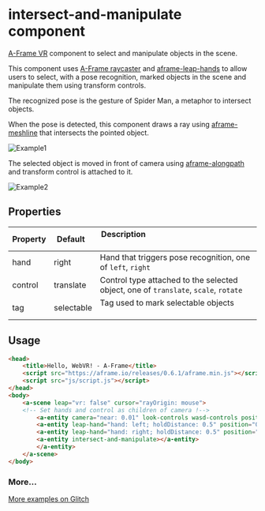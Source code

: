 # intersect-and-manipulate component
[A-Frame VR](https://aframe.io/) component to select and manipulate objects in the scene.

This component uses [A-Frame raycaster](https://github.com/aframevr/aframe/blob/master/docs/components/raycaster.md)
and [aframe-leap-hands](https://github.com/openleap/aframe-leap-hands/blob/master/README.md)
 to allow users to select, with a pose recognition, marked objects in the scene and manipulate them using transform controls.

The recognized pose is the gesture of Spider Man, a metaphor to intersect objects.
 
When the pose is detected, this component draws a ray using [aframe-meshline](https://github.com/andreasplesch/aframe-meshline-component)
that intersects the pointed object.

![Example1](https://github.com/Frac7/Tirocinio/blob/master/readme/intersect-and-manipulate/gif1.gif)

The selected object is moved in front of camera using [aframe-alongpath](https://github.com/protyze/aframe-alongpath-component)
 and transform control is attached to it.
 
![Example2](https://github.com/Frac7/Tirocinio/blob/master/readme/intersect-and-manipulate/gif.gif)
 
## Properties
| Property | Default    | Description                                                                     |
|----------|------------|---------------------------------------------------------------------------------|
| hand     | right      | Hand that triggers pose recognition, one of `left`, `right`                     |
| control  | translate  | Control type attached to the selected object, one of `translate`, `scale`, `rotate` |
| tag      | selectable | Tag used to mark selectable objects                                             |

## Usage
```html
<head>
    <title>Hello, WebVR! - A-Frame</title>
    <script src="https://aframe.io/releases/0.6.1/aframe.min.js"></script>
    <script src="js/script.js"></script>
</head>
<body>
    <a-scene leap="vr: false" cursor="rayOrigin: mouse">
    <!-- Set hands and control as children of camera !-->
        <a-entity camera="near: 0.01" look-controls wasd-controls position="0 1.5 0">
        <a-entity leap-hand="hand: left; holdDistance: 0.5" position="0 -0.25 -0.5"></a-entity>
        <a-entity leap-hand="hand: right; holdDistance: 0.5" position="0 -0.25 -0.5"></a-entity>
        <a-entity intersect-and-manipulate></a-entity>
        </a-entity>
    </a-scene>
</body>
```
### More...
[More examples on Glitch](https://mycomponent-examples.glitch.me/)
